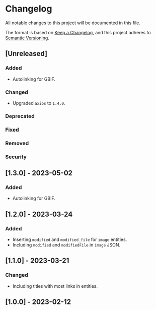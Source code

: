 # Changelog

All notable changes to this project will be documented in this file.

The format is based on [Keep a Changelog](https://keepachangelog.com/en/1.0.0/),
and this project adheres to [Semantic Versioning](https://semver.org/spec/v2.0.0.html).

## [Unreleased]

### Added

-   Autolinking for GBIF.

### Changed

-   Upgraded `axios` to `1.4.0`.

### Deprecated

### Fixed

### Removed

### Security

## [1.3.0] - 2023-05-02

### Added

-   Autolinking for GBIF.

## [1.2.0] - 2023-03-24

### Added

-   Inserting `modified` and `modified_file` for `image` entities.
-   Including `modified` and `modifiedFile` in `image` JSON.

## [1.1.0] - 2023-03-21

### Changed

-   Including titles with most links in entities.

## [1.0.0] - 2023-02-12
